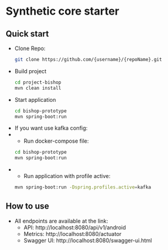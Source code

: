 # Synthetic core starter
## Quick start
- Clone Repo:
  ```bash
  git clone https://github.com/{username}/{repoName}.git
  ```
- Build project
  ```bash
  cd project-bishop
  mvn clean install
  ```
- Start application
  ```bash
  cd bishop-prototype
  mvn spring-boot:run
  ```
- If you want use kafka config:
- - Run docker-compose file:
  ```bash
  cd bishop-prototype
  mvn spring-boot:run
  ```
- - Run application with profile active: 
  ```bash
  mvn spring-boot:run -Dspring.profiles.active=kafka
  ```
  
## How to use

- All endpoints are available at the link:
  - API: http://localhost:8080/api/v1/android
  - Metrics: http://localhost:8080/actuator
  - Swagger UI: http://localhost:8080/swagger-ui.html
